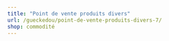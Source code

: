 ```yaml
---
title: "Point de vente produits divers"
url: /gueckedou/point-de-vente-produits-divers-7/
shop: commodité
---
```

